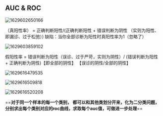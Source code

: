## AUC & ROC

![1629602650166](C:\Users\cyw\AppData\Roaming\Typora\typora-user-images\1629602650166.png)

（真阳性率） = 正确判断阳性/(正确判断阳性 + 错误判断为阴性 （实则为阳性、即漏诊、过于松弛）)   缺陷：当你全部诊断为阳性时真阳性率为1（忽略了）

![1629603859102](C:\Users\cyw\AppData\Roaming\Typora\typora-user-images\1629603859102.png)

假阳性率 = 错误判断为阳性（误诊、过于严苛，实则为阴性）/ (错误判断为阳性 + 正确判断为阴性)【即全部的阴性】    【误诊的阴性/全部的阴性】

![1629616479535](C:\Users\cyw\AppData\Roaming\Typora\typora-user-images\1629616479535.png)

![1629616509818](C:\Users\cyw\AppData\Roaming\Typora\typora-user-images\1629616509818.png)

![1629616520208](C:\Users\cyw\AppData\Roaming\Typora\typora-user-images\1629616520208.png)

==**对于同一个样本的每一个类别， 都可以和其他类划分开来，化为二分类问题，分别求出每个类别对应的roc曲线，求取每个auc值，可做进一步处理**==

